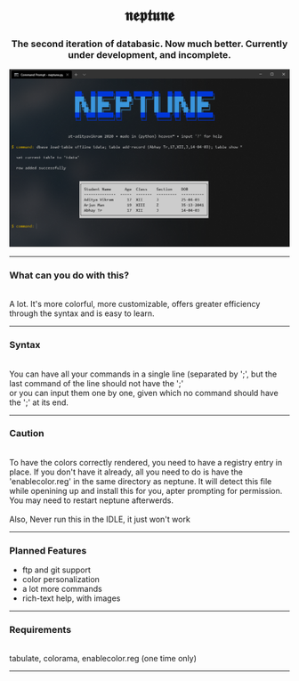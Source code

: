 <h1 align="center">𝖓𝖊𝖕𝖙𝖚𝖓𝖊</h1>
<h3 align="center">The second iteration of databasic. Now much better. Currently under development, and incomplete.</h3>
<img src="preview.png"/>
<hr></hr>
<h3>What can you do with this?</h3>
<br>A lot. It's more colorful, more customizable, offers greater efficiency through the syntax and is easy to learn.
<hr></hr>
<h3>Syntax</h3>
<br>You can have all your commands in a single line (separated by ';', but the last command of the line should not have the ';'
<br>or you can input them one by one, given which no command should have the ';' at its end.
<hr></hr>
<h3>Caution</h3>
<br>To have the colors correctly rendered, you need to have a registry entry in place. If you don't have it already, all you need to do is have the 'enablecolor.reg'
in the same directory as neptune. It will detect this file while openining up and install this for you, apter prompting for permission. You may need to restart neptune afterwerds.
<br><br>
Also, Never run this in the IDLE, it just won't work
<hr></hr>
<h3>Planned Features</h3>
<ul>
<li> ftp and git support
<li> color personalization
<li> a lot more commands
<li> rich-text help, with images
</ul>
<hr></hr>
<h3>Requirements</h3><br>
tabulate, colorama, enablecolor.reg (one time only)
<hr></hr>

